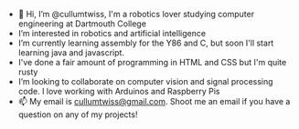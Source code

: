 - 👋 Hi, I’m @cullumtwiss, I'm a robotics lover studying computer engineering at Dartmouth College
-  I’m interested in robotics and artificial intelligence
- I’m currently learning assembly for the Y86 and C, but soon I'll start learning java and javascript. 
- I've done a fair amount of programming in HTML and CSS but I'm quite rusty
- I’m looking to collaborate on computer vision and signal processing code. I love working with Arduinos and Raspberry Pis
- 📫 My email is cullumtwiss@gmail.com. Shoot me an email if you have a question on any of my projects!

